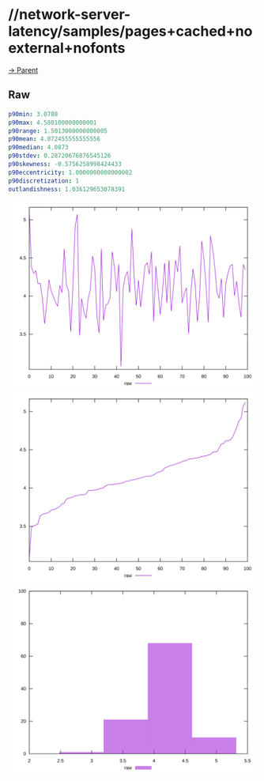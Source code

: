 
# //network-server-latency/samples/pages+cached+noexternal+nofonts

[→ Parent](../..)


## Raw


```yaml
p90min: 3.0788
p90max: 4.580100000000001
p90range: 1.5013000000000005
p90mean: 4.072455555555556
p90median: 4.0873
p90stdev: 0.28720676876545126
p90skewness: -0.5756258998424433
p90eccentricity: 1.0000000000000002
p90discretization: 1
outlandishness: 1.036129653078391

```

![PLOT: raw-values](./raw/values.svg)![PLOT: raw-sorted](./raw/sorted.svg)![PLOT: raw-histogram](./raw/histogram.svg)